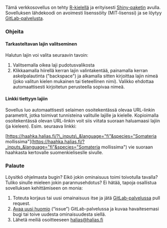 Tämä verkkosovellus on tehty [R-kielellä](https://cran.r-project.org/index.html) ja erityisesti [Shiny-paketin](https://shiny.rstudio.com) avulla. Sovelluksen lähdekoodi on avoimesti lisenssöity (MIT-lisenssi) ja se löytyy [GitLab-palvelusta](https://gitlab.com/tringa-ry/halias-browser).

### Ohjeita

#### Tarkasteltavan lajin valitseminen

Halutun lajin voi valita seuraavin tavoin:

1. Valitsemalla oikea laji pudotusvalikosta
2. Klikkaamalla hiirellä kerran lajin valintakentää, painamalla kerran 
   askelpalautinta ("backspace") ja alkamalla sitten kirjoittaa lajin nimeä
   (joko valitun kielen mukainen tai tieteellinen nimi). Valikko ehdottaa
   automaattisesti kirjoitetun perusteella sopivaa nimeä.

#### Linkki tiettyyn lajiin

Sovellus luo automaattisesti selaimen osoitekentässä olevaa URL-linkin parametrit, jotka toimivat tunnisteina valitulle lajille ja kielelle. Kopioimalla osoitekentässä olevan URL-linkin voit siis viitata suoraan haluamaasi lajiin (ja kieleen). Esim. seuraava linkki: 

[https://haahka.halias.fi/?\_inputs\_&language="fi"&species="Somateria mollissima"](https://haahka.halias.fi/?_inputs_&language="fi"&species="Somateria mollissima")
vie suoraan haahkasta kertovalle suomenkieliseslle sivulle.

### Palaute

Löysitkö ohjelmasta bugin? Eikö jokin ominaisuus toimi toivotulla tavalla? Tuliko sinulle mieleen jokin parannusehdotus? Ei hätää, tapoja osallistua sovelluksen kehittämiseen on monia:

1. Toteuta korjaus tai uusi omainaisuus itse ja jätä [GitLab-palvelussa](https://gitlab.com/tringa-ry/halias-browser) pull request.
2. [Avaa uusi huomio](https://gitlab.com/tringa-ry/halias-browser/issues/new?issue%5Bassignee_id%5D=&issue%5Bmilestone_id%5D=) (“issue”) GitLab-palvelussa ja kuvaa havaitesemasi bugi tai toive uudesta ominaisuudesta siellä.
3. Lähetä meiliä osoitteeseen <halias@halias.fi>
